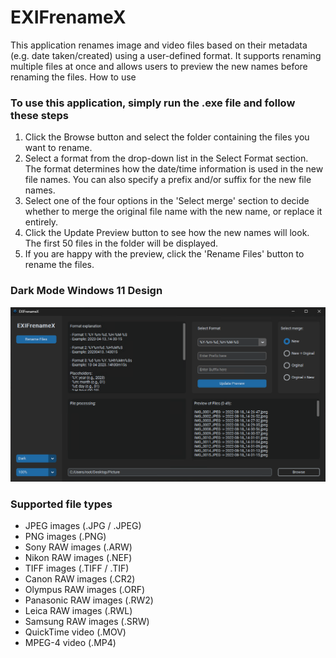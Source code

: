 # EXIFrenameX

This application renames image and video files based on their metadata (e.g. date taken/created) using a user-defined format. It supports renaming multiple files at once and allows users to preview the new names before renaming the files.
How to use

### To use this application, simply run the .exe file and follow these steps

1. Click the Browse button and select the folder containing the files you want to rename.
2. Select a format from the drop-down list in the Select Format section. The format determines how the date/time information is used in the new file names. You can also specify a prefix and/or suffix for the new file names.
3. Select one of the four options in the 'Select merge' section to decide whether to merge the original file name with the new name, or replace it entirely.
4. Click the Update Preview button to see how the new names will look. The first 50 files in the folder will be displayed.
5. If you are happy with the preview, click the 'Rename Files' button to rename the files.

### Dark Mode Windows 11 Design

![EXIFrenameXGUI.png](scripts/preview/EXIFrenameXGUI.png)

### Supported file types
- JPEG images (.JPG / .JPEG)
- PNG images (.PNG)
- Sony RAW images (.ARW)
- Nikon RAW images (.NEF)
- TIFF images (.TIFF / .TIF)
- Canon RAW images (.CR2)
- Olympus RAW images (.ORF)
- Panasonic RAW images (.RW2)
- Leica RAW images (.RWL)
- Samsung RAW images (.SRW)
- QuickTime video (.MOV)
- MPEG-4 video (.MP4)
